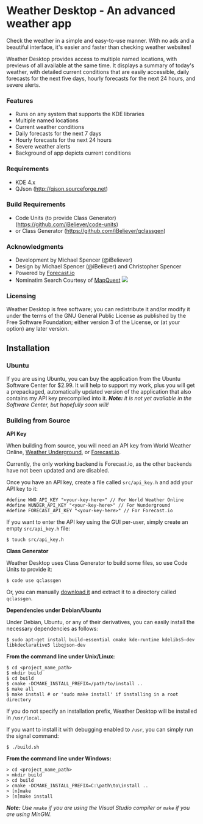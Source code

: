 Weather Desktop - An advanced weather app
=========================================

Check the weather in a simple and easy-to-use manner. With no ads and a beautiful interface, it's easier and faster than checking weather websites!

Weather Desktop provides access to multiple named locations, with previews of all available at the same time. It displays a summary of today's weather, with detailed current conditions that are easily accessible, daily forecasts for the next five days, hourly forecasts for the next 24 hours, and severe alerts.

### Features ###

 * Runs on any system that supports the KDE libraries
 * Multiple named locations
 * Current weather conditions
 * Daily forecasts for the next 7 days
 * Hourly forecasts for the next 24 hours
 * Severe weather alerts
 * Background of app depicts current conditions

### Requirements ###
 * KDE 4.x
 * QJson (http://qjson.sourceforge.net)

### Build Requirements ###
 * Code Units (to provide Class Generator) (https://github.com/iBeliever/code-units)
 * or Class Generator (https://github.com/iBeliever/qclassgen)

### Acknowledgments ###

 * Development by Michael Spencer (@iBeliever)
 * Design by Michael Spencer (@iBeliever) and Christopher Spencer
 * Powered by [Forecast.io](http://forecast.io/)
 * Nominatim Search Courtesy of [MapQuest](http://www.mapquest.com/) <img src="http://developer.mapquest.com/content/osm/mq_logo.png">

### Licensing ###

Weather Desktop is free software; you can redistribute it and/or modify it under the terms of the GNU General Public License as published by the Free Software Foundation; either version 3 of the License, or (at your option) any later version.


Installation
------------

### Ubuntu ###

If you are using Ubuntu, you can buy the application from the Ubuntu Software Center for $2.99. It will help to support my work, plus you will get a prepackaged, automatically updated version of the application that also contains my API key precompiled into it. _**Note:** it is not yet available in the Software Center, but hopefully soon will!_

### Building from Source ###

**API Key**

When building from source, you will need an API key from World Weather Online, [Weather Underground](http://www.wunderground.com/?apiref=f7b0e81e954c09e8), or [Forecast.io](http://developer.forecast.io).

Currently, the only working backend is Forecast.io, as the other backends have not been updated and are disabled.

Once you have an API key, create a file called `src/api_key.h` and add your API key to it:

    #define WWO_API_KEY "<your-key-here>" // For World Weather Online
    #define WUNDER_API_KEY "<your-key-here>" // For Wunderground
    #define FORECAST_API_KEY "<your-key-here>" // For Forecast.io
    
If you want to enter the API key using the GUI per-user, simply create an empty `src/api_key.h` file:

    $ touch src/api_key.h

**Class Generator**

Weather Desktop uses Class Generator to build some files, so use Code Units to provide it:

    $ code use qclassgen
    
Or, you can manually [download it](https://github.com/iBeliever/qclassgen/archive/master.zip) and extract it to a directory called `qclassgen`.

**Dependencies under Debian/Ubuntu**

Under Debian, Ubuntu, or any of their derivatives, you can easily install the necessary dependencies as follows:

    $ sudo apt-get install build-essential cmake kde-runtime kdelibs5-dev libkdeclarative5 libqjson-dev

**From the command line under Unix/Linux:**

    $ cd <project_name_path>
    $ mkdir build
    $ cd build
    $ cmake -DCMAKE_INSTALL_PREFIX=/path/to/install ..
    $ make all
    $ make install # or 'sudo make install' if installing in a root directory
    
If you do not specify an installation prefix, Weather Desktop will be installed in `/usr/local`.

If you want to install it with debugging enabled to `/usr`, you can simply run the signal command:

    $ ./build.sh

**From the command line under Windows:**

    > cd <project_name_path>
    > mkdir build
    > cd build
    > cmake -DCMAKE_INSTALL_PREFIX=C:\path\to\install ..
    > [n]make
    > [n]make install
    
_**Note:** Use `nmake` if you are using the Visual Studio compiler or `make` if you are using MinGW._
